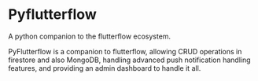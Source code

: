# Pyflutterflow

A python companion to the flutterflow ecosystem.

PyFlutterflow is a companion to flutterflow, allowing CRUD operations in firestore and also MongoDB,
handling advanced push notification handling features, and providing an admin dashboard to handle
it all.
